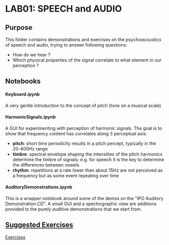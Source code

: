 # LAB01: SPEECH and AUDIO

## Purpose

This folder contains demonstrations and exercises on the *psychoacoustics* of speech and audio, trying to answer following questions:   
- How do we hear ?  
- Which physical properties of the signal correlate to what element in our perception ?


## Notebooks

#### Keyboard.ipynb

A very gentle introduction to the concept of pitch (tone on a musical scale)


#### HarmonicSignals.ipynb

A GUI for experimenting with perception of harmonic signals.   The goal is to show that frequency content has correlates along 3 perceptual axis:   
- **pitch**: short time periodicity results in a pitch percept, typically in the 20-400Hz range
- **timbre**: spectral envelope shaping the intensities of the pitch harmonics determine the timbre of signals; e.g. for speech it is the key to determine the differences between vowels
- **rhythm**: repetitions at a rate lower than about 15Hz are not perceived as a frequency but as some event repeating over time  


#### AuditoryDemonstrations.ipynb

This is a wrapper notebook around some of the demos on the "IPO Auditory Demonstration CD".  A small GUI and a spectrographic view are additions provided to the purely auditive demonstrations that we start from.



## [Suggested Exercises](EXERCISES.md)

[Exercises](EXERCISES.md)